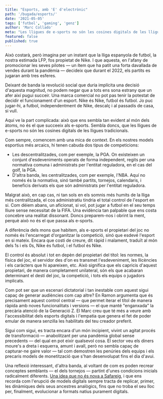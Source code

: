 ```yaml
---
title: "Esports, amb 'E' d'electrònic"
path: '/bugada/esports/'
date: '2021-05-05'
tags: ['futbol', 'gaming', 'genz']
author: 'Marc Collado'
meta: "Les lligues de e-sports no són les cosines digitals de les lligues tradicionals. El propietari del joc pot esdevenir l'esport en si mateix."
featured: false
published: true
---
```


Això costarà, però imagina per un instant que la lliga espanyola de futbol, la nostra estimada LFP, fos propietat de Nike. I que aquesta, en l'afany de promocionar les seves pilotes — un ítem que ha patit una forta davallada de vendes durant la pandèmia — decideix que durant el 2022, els partits es jugaran amb tres esferes.

Deixant de banda la revolució social que duria implícita una decisió d'aquesta magnitud, no podem negar que a tots ens sona estrany que un afer així pugui succeir. Una marca comercial no pot pas tenir la potestat de decidir el funcionament d'un esport. Nike és Nike, futbol és futbol. Jo puc jugar-hi, a futbol, independentment de Nike, descalç i al passadís de casa, si vull.

Aquí ve la part complicada: això que ens sembla tan evident al món dels àtoms, no és el que succeeix als e-sports. Sembla doncs, que les lligues de e-sports no són les cosines digitals de les lligues tradicionals.

Com sempre, comencem amb una mica de context. En els nostres models esportius més arcaics, hi tenen cabuda dos tipus de competicions:

- Les descentralitzades, com per exemple, la PGA. On existeixen un conjunt d'esdeveniments operats de forma independent, regits per una normativa comuna i administrats per l'entitat reguladora, en el cas del golf, la PGA.
- D'altra banda, les centralitzades, com per exemple, l'NBA. Aquí no només és la normativa, sinó també partits, tornejos, calendaris, i beneficis derivats els que són administrats per l'entitat reguladora.

Malgrat això, en cap cas, ni tan sols en els somnis més humits de la lliga més centralitzada, el cos administratiu tindria el total control de l'esport en si. Com dèiem abans, un aficionat, si vol, pot jugar a futbol en el seu temps lliure sense necessitat de la FIFA. Una evidència tan palpable que ens costa concebre una realitat dissonant. Doncs preparem-nos i obrint la ment, perquè això no és el que passa als e-sports.

A diferència dels mons que habitem, als e-sports el propietari del joc no només és l'encarregat d'organitzar la competició, sinó que esdevé l'esport en si mateix. Encara que costi de creure, dit ràpid i malament, traduït al món dels 1s i els 0s, Nike és futbol, i el futbol és Nike.

El control és absolut i tot en depèn del propietari del títol: les normes, la física del joc, el servidor des d'on es transmet l'esdeveniment, les llicències i els caràcters que hi apareixen, etc. Això significa que els capricis d'aquest propietari, de manera completament unilateral, són els que acabaran determinant el destí del joc, la competició, i tots els equips o jugadors implicats.

Com pot ser que un escenari dictatorial i tan inestable com aquest sigui capaç de generar audiències com cap altre? En Ramon argumenta que és precisament aquest control central — que permet iterar el títol de manera ràpida amb noves funcionalitats i versions — el que manté "enganxada" la precària atenció de la Generació Z. El Marc creu que té més a veure amb l'accessibilitat dels esports digitals i l'empatia que genera el fet de poder emular de manera senzilla les habilitats del teu creador preferit.

Sigui com sigui, es tracta encara d'un món incipient, vivint un agitat procés de transformació — anabolitzant per una pandèmia global sense precedents — del qual en pot eixir qualsevol cosa. El sector veu els diners moure's a dreta i esquerra, amunt i avall, però no sembla capaç de capturar-ne gaire valor — tal com demostren les penúries dels equips i els precaris models de monetització que s'han desenvolupat fins el dia d'avui.

Una reflexió interessant, d'altra banda, al voltant de com es poden recrear conceptes semblants — el dels tornejos — partint d'unes condicions inicials radicalment diferents. [Una idea que no és nova a Safareig](https://rss.com/podcasts/safareig/168994), i que ens recorda com l'erupció de models digitals sempre tracta de replicar, primer, les dinàmiques dels seus ancestres analògics, fins que no troba el seu lloc per, finalment, evolucionar a formats natius purament digitals.
